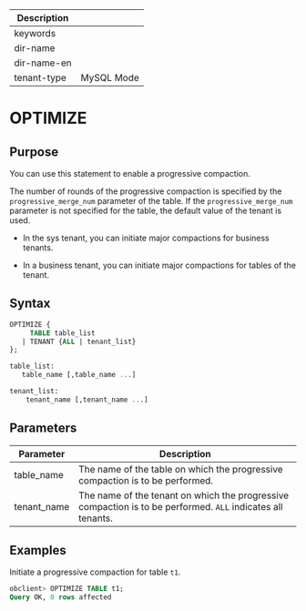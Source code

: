 | Description   |                 |
|---------------|-----------------|
| keywords      |                 |
| dir-name      |                 |
| dir-name-en   |                 |
| tenant-type   | MySQL Mode      |

# OPTIMIZE

## Purpose

You can use this statement to enable a progressive compaction.

The number of rounds of the progressive compaction is specified by the `progressive_merge_num` parameter of the table. If the `progressive_merge_num` parameter is not specified for the table, the default value of the tenant is used.

* In the sys tenant, you can initiate major compactions for business tenants.

* In a business tenant, you can initiate major compactions for tables of the tenant.

## Syntax

```sql
OPTIMIZE {
     TABLE table_list
   | TENANT {ALL | tenant_list}
};

table_list:
   table_name [,table_name ...]

tenant_list:
    tenant_name [,tenant_name ...]
```

## Parameters

| Parameter | Description |
|-------------|-------------------------------------------|
| table_name | The name of the table on which the progressive compaction is to be performed.  |
| tenant_name | The name of the tenant on which the progressive compaction is to be performed. `ALL` indicates all tenants.  |

## Examples

Initiate a progressive compaction for table `t1`.

```sql
obclient> OPTIMIZE TABLE t1;
Query OK, 0 rows affected
```
